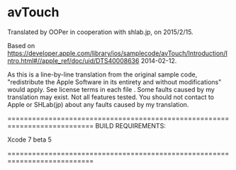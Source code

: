 # avTouch

Translated by OOPer in cooperation with shlab.jp, on 2015/2/15.

Based on
<https://developer.apple.com/library/ios/samplecode/avTouch/Introduction/Intro.html#//apple_ref/doc/uid/DTS40008636>
2014-02-12.

As this is a line-by-line translation from the original sample code, "redistribute the Apple Software in its entirety and without modifications" would apply. See license terms in each file .
Some faults caused by my translation may exist. Not all features tested.
You should not contact to Apple or SHLab(jp) about any faults caused by my translation.

===========================================================================
BUILD REQUIREMENTS:

Xcode 7 beta 5

===========================================================================
